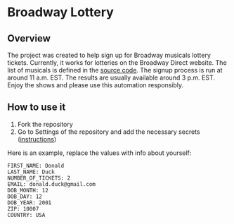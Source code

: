 # Broadway Lottery

## Overview

The project was created to help sign up for Broadway musicals lottery tickets. Currently, it works for lotteries on the Broadway Direct website. The list of musicals is defined in the [source code](https://github.com/NameFILIP/broadway-lottery/blob/main/e2e/broadway-direct.spec.ts#L14). The signup process is run at around 11 a.m. EST. The results are usually available around 3 p.m. EST. Enjoy the shows and please use this automation responsibly.

## How to use it

1. Fork the repository
2. Go to Settings of the repository and add the necessary secrets ([instructions](https://docs.github.com/en/actions/security-guides/using-secrets-in-github-actions))

Here is an example, replace the values with info about yourself:
```
FIRST_NAME: Donald
LAST_NAME: Duck
NUMBER_OF_TICKETS: 2
EMAIL: donald.duck@gmail.com
DOB_MONTH: 12
DOB_DAY: 12
DOB_YEAR: 2001
ZIP: 10007
COUNTRY: USA
```
